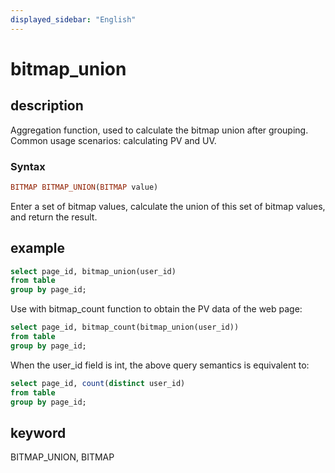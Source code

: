 ```yaml
---
displayed_sidebar: "English"
---
```


# bitmap_union

## description

Aggregation function, used to calculate the bitmap union after grouping. Common usage scenarios: calculating PV and UV.

### Syntax

```Haskell
BITMAP BITMAP_UNION(BITMAP value)
```

Enter a set of bitmap values, calculate the union of this set of bitmap values, and return the result.

## example

```sql
select page_id, bitmap_union(user_id)
from table
group by page_id;
```

Use with bitmap_count function to obtain the PV data of the web page:

```sql
select page_id, bitmap_count(bitmap_union(user_id))
from table
group by page_id;
```

When the user_id field is int, the above query semantics is equivalent to:

```sql
select page_id, count(distinct user_id)
from table
group by page_id;
```

## keyword

BITMAP_UNION, BITMAP
